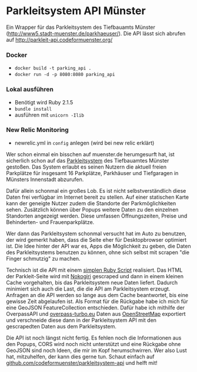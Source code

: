 # Parkleitsystem API Münster

Ein Wrapper für das Parkleitsystem des Tiefbauamts Münster (http://www5.stadt-muenster.de/parkhaeuser/). Die API lässt sich abrufen auf http://parkleit-api.codeformuenster.org/

### Docker
- `docker build -t parking_api .`
- `docker run -d -p 8080:8080 parking_api`

### Lokal ausführen
- Benötigt wird Ruby 2.1.5
- `bundle install`
- ausführen mit `unicorn -Ilib`

### New Relic Monitoring
- newrelic.yml in `config` anlegen (wird bei new relic erklärt)


Wer schon einmal ein bisschen auf muenster.de herumgesurft hat, ist sicherlich schon auf das [Parkleitsystem](http://www5.stadt-muenster.de/parkhaeuser/) des Tiefbauamtes Münster gestoßen. Das System erlaubt es seinen Nutzern die aktuell freien Parkplätze für insgesamt 16 Parkplätze, Parkhäuser und Tiefgaragen in Münsters Innenstadt abzurufen.

Dafür allein schonmal ein großes Lob. Es ist nicht selbstverständlich diese Daten frei verfügbar im Internet bereit zu stellen. Auf einer statischen Karte kann der geneigte Nutzer zudem die Standorte der Parkmöglichkeiten sehen. Zusätzlich können über Popups weitere Daten zu den einzelnen Standorten angezeigt werden. Diese umfassen Öffnungszeiten, Preise und Behinderten- und Frauenparkplätze.

Wer dann das Parkleitsystem schonmal versucht hat im Auto zu benutzen, der wird gemerkt haben, dass die Seite eher für Desktopbrowser optimiert ist. Die Idee hinter der API war es, Apps die Möglichkeit zu geben, die Daten des Parkleitsystems benutzen zu können, ohne sich selbst mit scrapen "die Finger schmutzig" zu machen.

Technisch ist die API mit einem [simplen Ruby Script](https://github.com/codeformuenster/parkleitsystem-api/blob/master/lib/parking_api.rb) realisiert. Das HTML der Parkleit-Seite wird mit [Nokogiri](http://www.nokogiri.org/) gescraped und dann in einem kleinen Cache vorgehalten, bis das Parkleitsystem neue Daten liefert. Dadurch minimiert sich auch die Last, die die API am Parkleitsystem erzeugt. Anfragen an die API werden so lange aus dem Cache beantwortet, bis eine gewisse Zeit abgelaufen ist. Als Format für die Rückgabe habe ich mich für eine GeoJSON FeatureCollection entschieden. Dafür habe ich mithilfe der OverpassAPI und [overpass-turbo.eu](http://overpass-turbo.eu/) Daten aus [OpenStreetMap](http://openstreetmap.org) exportiert und verschneide diese dann in der Parkleitsystem API mit den gescrapedten Daten aus dem Parkleitsystem.

Die API ist noch längst nicht fertig. Es fehlen noch die Informationen aus den Popups, CORS wird noch nicht unterstützt und eine Rückgabe ohne GeoJSON sind noch Ideen, die mir im Kopf herumschwirren. Wer also Lust hat, mitzuhelfen, der kann dies gerne tun. Schaut einfach auf [github.com/codeformuenster/parkleitsystem-api](https://github.com/codeformuenster/parkleitsystem-api) und helft mit!
